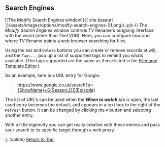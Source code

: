 <!-- START SEARCH ENGINES -------------------- -->
## Search Engines

![The Modify Search Engines window]({{ site.baseurl }}/assets/images/options/modify-search-engines-01.png){:.pic-l}
The *Modify Search Engines* window controls TV&nbsp;Rename's outgoing interface with the world (other than TheTVDB). Here, you can configure how and where TV&nbsp;Rename points a web browser searching for files.

Using the `Add` and `Delete` buttons you can create or remove records at will, and the `Tags...` pop up a list of supported tags to remind you whats available. (The tags supported are the same as those listed in the [Filename Template Editor](#filename-template-editor).)

As an example, here is a URL entry for Google.

> https://www.google.co.uk/search?q={ShowName}+S{Season:2}E{Episode}

The list of URL's can be used when the _**When to watch**_ tab is open, the last used entry becomes the default, and appears in a text box to the right of the `Refresh` button. It can be changed by clicking the `▼` button and selecting another entry.

With a little ingenuity you can get really creative with these entries and pass your search to its specific target through a web proxy.

{:.toplink}
[Return to Top]()
<!-- END SEARCH ENGINES ---------------------- -->
